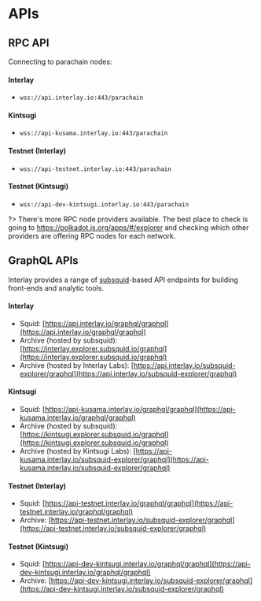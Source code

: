 # APIs

## RPC API

Connecting to parachain nodes:

<!-- tabs:start -->
#### **Interlay**

- `wss://api.interlay.io:443/parachain`

#### **Kintsugi**

- `wss://api-kusama.interlay.io:443/parachain`

#### **Testnet (Interlay)**

- `wss://api-testnet.interlay.io:443/parachain`

#### **Testnet (Kintsugi)**

- `wss://api-dev-kintsugi.interlay.io:443/parachain`

<!-- tabs:end -->

?> There's more RPC node providers available. The best place to check is going to https://polkadot.js.org/apps/#/explorer and checking which other providers are offering RPC nodes for each network.


## GraphQL APIs

Interlay provides a range of [subsquid](https://github.com/subsquid/squid)-based API endpoints for building front-ends and analytic tools.

<!-- tabs:start -->
#### **Interlay**

- Squid: [https://api.interlay.io/graphql/graphql](https://api.interlay.io/graphql/graphql)
- Archive (hosted by subsquid): [https://interlay.explorer.subsquid.io/graphql](https://interlay.explorer.subsquid.io/graphql)
- Archive (hosted by Interlay Labs): [https://api.interlay.io/subsquid-explorer/graphql](https://api.interlay.io/subsquid-explorer/graphql)

#### **Kintsugi**

- Squid: [https://api-kusama.interlay.io/graphql/graphql](https://api-kusama.interlay.io/graphql/graphql)
- Archive (hosted by subsquid): [https://kintsugi.explorer.subsquid.io/graphql](https://kintsugi.explorer.subsquid.io/graphql)
- Archive (hosted by Kintsugi Labs): [https://api-kusama.interlay.io/subsquid-explorer/graphql](https://api-kusama.interlay.io/subsquid-explorer/graphql)

#### **Testnet (Interlay)**

- Squid: [https://api-testnet.interlay.io/graphql/graphql](https://api-testnet.interlay.io/graphql/graphql)
- Archive: [https://api-testnet.interlay.io/subsquid-explorer/graphql](https://api-testnet.interlay.io/subsquid-explorer/graphql)

#### **Testnet (Kintsugi)**

- Squid: [https://api-dev-kintsugi.interlay.io/graphql/graphql](https://api-dev-kintsugi.interlay.io/graphql/graphql)
-  Archive: [https://api-dev-kintsugi.interlay.io/subsquid-explorer/graphql](https://api-dev-kintsugi.interlay.io/subsquid-explorer/graphql)

<!-- tabs:end -->
